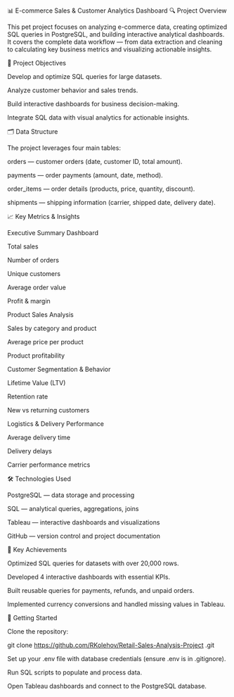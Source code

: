 📊 E-commerce Sales & Customer Analytics Dashboard
🔍 Project Overview

This pet project focuses on analyzing e-commerce data, creating optimized SQL queries in PostgreSQL, and building interactive analytical dashboards.
It covers the complete data workflow — from data extraction and cleaning to calculating key business metrics and visualizing actionable insights.

🎯 Project Objectives

Develop and optimize SQL queries for large datasets.

Analyze customer behavior and sales trends.

Build interactive dashboards for business decision-making.

Integrate SQL data with visual analytics for actionable insights.

🗂 Data Structure

The project leverages four main tables:

orders — customer orders (date, customer ID, total amount).

payments — order payments (amount, date, method).

order_items — order details (products, price, quantity, discount).

shipments — shipping information (carrier, shipped date, delivery date).

📈 Key Metrics & Insights

Executive Summary Dashboard

Total sales

Number of orders

Unique customers

Average order value

Profit & margin

Product Sales Analysis

Sales by category and product

Average price per product

Product profitability

Customer Segmentation & Behavior

Lifetime Value (LTV)

Retention rate

New vs returning customers

Logistics & Delivery Performance

Average delivery time

Delivery delays

Carrier performance metrics

🛠 Technologies Used

PostgreSQL — data storage and processing

SQL — analytical queries, aggregations, joins

Tableau — interactive dashboards and visualizations

GitHub — version control and project documentation

🚀 Key Achievements

Optimized SQL queries for datasets with over 20,000 rows.

Developed 4 interactive dashboards with essential KPIs.

Built reusable queries for payments, refunds, and unpaid orders.

Implemented currency conversions and handled missing values in Tableau.

📂 Getting Started

Clone the repository:

git clone https://github.com/RKolehov/Retail-Sales-Analysis-Project
.git


Set up your .env file with database credentials (ensure .env is in .gitignore).

Run SQL scripts to populate and process data.

Open Tableau dashboards and connect to the PostgreSQL database.
